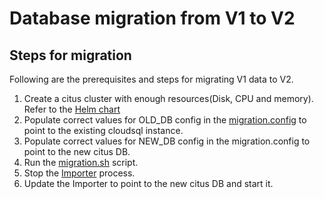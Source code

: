 # Database migration from V1 to V2

## Steps for migration
Following are the prerequisites and steps for migrating V1 data to V2.
1. Create a citus cluster with enough resources(Disk, CPU and memory). Refer to the [Helm chart](/charts/hedera-mirror/ci)
2. Populate correct values for OLD_DB config in the [migration.config](/hedera-mirror-importer/src/main/resources/db/scripts/v2/migration.config) to point to the existing cloudsql instance.
3. Populate correct values for NEW_DB config in the migration.config to point to the new citus DB.
4. Run the [migration.sh](/hedera-mirror-importer/src/main/resources/db/scripts/v2/migration.sh) script.
5. Stop the [Importer](/docs/importer/README.md) process.
6. Update the Importer to point to the new citus DB and start it.

